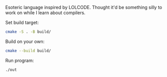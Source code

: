 Esoteric language inspired by LOLCODE. Thought it'd be something silly to work on while I learn about compilers. 


Set build target:
```bash
cmake -S . -B build/
```

Build on your own:
```bash
cmake --build build/
```

Run program:
```bash
./out
```